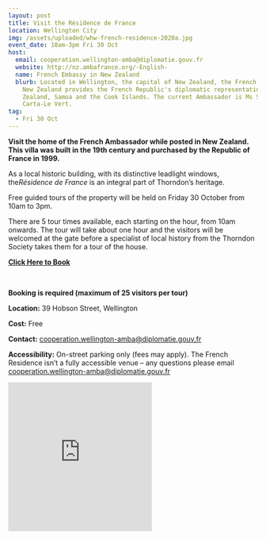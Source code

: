 ```yaml
---
layout: post
title: Visit the Résidence de France
location: Wellington City
img: /assets/uploaded/whw-french-residence-2020a.jpg
event_date: 10am-3pm Fri 30 Oct
host:
  email: cooperation.wellington-amba@diplomatie.gouv.fr
  website: http://nz.ambafrance.org/-English-
  name: French Embassy in New Zealand
  blurb: Located in Wellington, the capital of New Zealand, the French Embassy in
    New Zealand provides the French Republic's diplomatic representation to New
    Zealand, Samoa and the Cook Islands. The current Ambassador is Ms Sylvaine
    Carta-Le Vert.
tag:
  - Fri 30 Oct
---
```

**Visit the home of the French Ambassador while posted in New Zealand. This villa was built in the 19th century and purchased by the Republic of France in 1999.**

As a local historic building, with its distinctive leadlight windows, the*Résidence de France* is an integral part of Thorndon’s heritage.

Free guided tours of the property will be held on Friday 30 October from 10am to 3pm.

There are 5 tour times available, each starting on the hour, from 10am onwards. The tour will take about one hour and the visitors will be welcomed at the gate before a specialist of local history from the Thorndon Society takes them for a tour of the house.

**[Click Here to Book](https://www.eventfinda.co.nz/2020/discover-la-residence-de-france/wellington)**

<br>

**Booking is required (maximum of 25 visitors per tour)**

**Location:** 39 Hobson Street, Wellington

**Cost:** Free

**Contact:** cooperation.wellington-amba@diplomatie.gouv.fr

**Accessibility:** On-street parking only (fees may apply). The French Residence isn’t a fully accessible venue – any questions please email cooperation.wellington-amba@diplomatie.gouv.fr

<iframe src="https://www.facebook.com/plugins/page.php?href=https%3A%2F%2Fwww.facebook.com%2Ffrance.nz%2F&tabs=header&width=290&height=300&small_header=false&adapt_container_width=true&hide_cover=false&show_facepile=true&appId" width="290" height="300" style="border:none;overflow:hidden" scrolling="no" frameborder="0" allowTransparency="true" allow="encrypted-media"></iframe>
